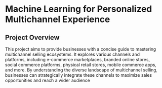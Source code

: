 # Machine Learning for Personalized Multichannel Experience

## Project Overview

This project aims to provide businesses with a concise guide to mastering multichannel selling ecosystems. It explores various channels and platforms, including e-commerce marketplaces, branded online stores, social commerce platforms, physical retail stores, mobile commerce apps, and more. By understanding the diverse landscape of multichannel selling, businesses can strategically integrate these channels to maximize sales opportunities and reach a wider audience
